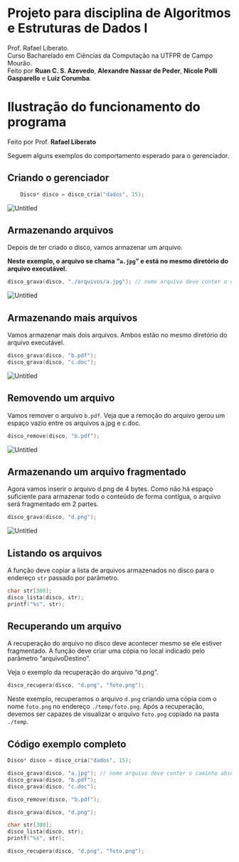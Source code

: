 # Projeto para disciplina de Algoritmos e Estruturas de Dados I
Prof. Rafael Liberato.   
Curso Bacharelado em Ciências da Computação na UTFPR de Campo Mourão.     
Feito por **Ruan C. S. Azevedo**, **Alexandre Nassar de Peder**, **Nicole Polli Gasparello** e **Luiz Corumba**.


# Ilustração do funcionamento do programa
Feito por Prof. **Rafael Liberato**

Seguem alguns exemplos do comportamento esperado para o gerenciador.

## Criando o gerenciador

```c
	Disco* disco = disco_cria("dados", 15);
```

![Untitled](./Images/DiscoCriar.png)

## Armazenando arquivos

Depois de ter criado o disco, vamos armazenar um arquivo. 

**Neste exemplo, o arquivo se chama “`a.jpg`” e está no mesmo diretório do arquivo executável.**

```c
disco_grava(disco, "./arquivos/a.jpg"); // nome arquivo deve conter o caminho absoluto ou relativo do arquivo
```

![Untitled](./Images/DiscoGrava.png)

## Armazenando mais arquivos

Vamos armazenar mais dois arquivos. Ambos estão no mesmo diretório do arquivo executável.

```c
disco_grava(disco, "b.pdf"); 
disco_grava(disco, "c.doc"); 
```

![Untitled](./Images/DiscoGravaOutros.png)

## Removendo um arquivo

Vamos remover o arquivo `b.pdf`. Veja que a remoção do arquivo gerou um espaço vazio entre os arquivos a.jpg e c.doc. 

```c
disco_remove(disco, "b.pdf");
```

![Untitled](./Images/DiscoRemove.png)

## Armazenando um arquivo fragmentado

Agora vamos inserir o arquivo d.png de 4 bytes. Como não há espaço suficiente para armazenar todo o conteúdo de forma contígua, o arquivo será fragmentado em 2 partes.

```c
disco_grava(disco, "d.png"); 
```

![Untitled](./Images/DiscoGravaFragmentado.png)

## Listando os arquivos

A função deve copiar a lista de arquivos armazenados no disco para o endereço `str` passado por parâmetro.

```c
char str[300];
disco_lista(disco, str);
printf("%s", str);
```

## Recuperando um arquivo

A recuperação do arquivo no disco deve acontecer mesmo se ele estiver fragmentado. A função deve criar uma cópia no local indicado pelo parâmetro “arquivoDestino”.

Veja o exemplo da recuperação do arquivo “d.png”. 

```c
disco_recupera(disco, "d.png", "foto.png");
```

Neste exemplo, recuperamos o arquivo `d.png` criando uma cópia com o nome `foto.png` no endereço `./temp/foto.png`. Após a recuperação, devemos ser capazes de visualizar o arquivo `foto.png` copiado na pasta `./temp`.

## Código exemplo completo

```c
Disco* disco = disco_cria("dados", 15);

disco_grava(disco, "a.jpg"); // nome arquivo deve conter o caminho absoluto ou relativo do arquivo
disco_grava(disco, "b.pdf"); 
disco_grava(disco, "c.doc"); 

disco_remove(disco, "b.pdf");

disco_grava(disco, "d.png"); 

char str[300];
disco_lista(disco, str);
printf("%s", str);

disco_recupera(disco, "d.png", "foto.png");
```




